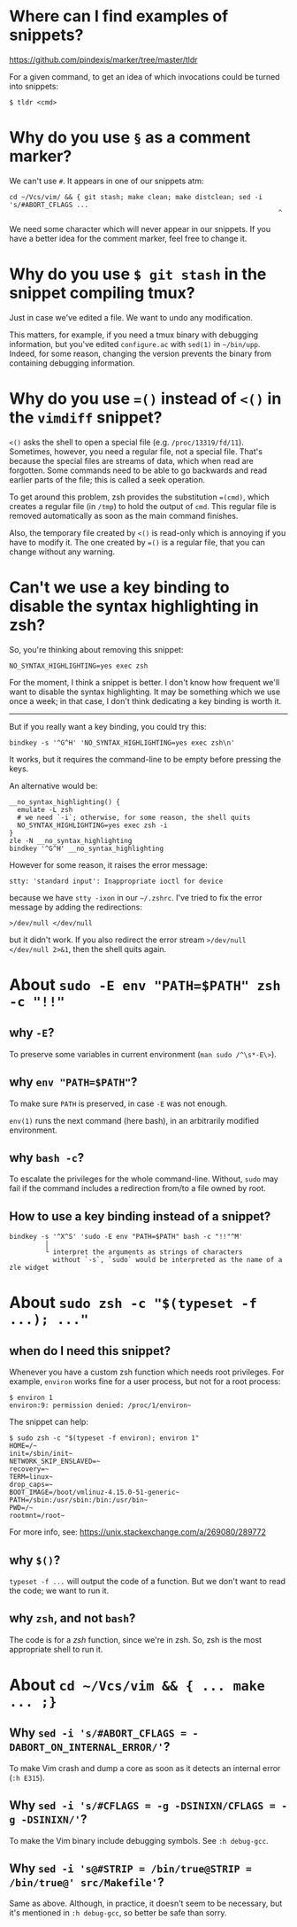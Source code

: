 # Where can I find examples of snippets?

<https://github.com/pindexis/marker/tree/master/tldr>

For a given  command, to get an  idea of which invocations could  be turned into
snippets:

    $ tldr <cmd>

# Why do you use `§` as a comment marker?

We can't use `#`.
It appears in one of our snippets atm:

    cd ~/Vcs/vim/ && { git stash; make clean; make distclean; sed -i 's/#ABORT_CFLAGS ...
                                                                        ^

We need some character which will never appear in our snippets.
If you have a better idea for the comment marker, feel free to change it.

##
# Why do you use `$ git stash` in the snippet compiling tmux?

Just in case we've edited a file.
We want to undo any modification.

This matters, for example, if you need a tmux binary with debugging information,
but you've edited `configure.ac` with `sed(1)` in `~/bin/upp`.
Indeed,  for  some  reason,  changing  the  version  prevents  the  binary  from
containing debugging information.

# Why do you use `=()` instead of `<()` in the `vimdiff` snippet?

`<()` asks the shell to open a special file (e.g. `/proc/13319/fd/11`).
Sometimes, however, you need a regular file, not a special file.
That's  because the  special files  are  streams of  data, which  when read  are
forgotten.
Some commands  need to be  able to  go backwards and  read earlier parts  of the
file; this is called a seek operation.

To  get around  this  problem,  zsh provides  the  substitution `=(cmd)`,  which
creates a regular file (in `/tmp`) to hold the output of `cmd`.
This regular file is removed automatically as soon as the main command finishes.

Also, the temporary file created by `<()`  is read-only which is annoying if you
have to modify it.
The one  created by `=()`  is a  regular file, that  you can change  without any
warning.

# Can't we use a key binding to disable the syntax highlighting in zsh?

So, you're thinking about removing this snippet:

    NO_SYNTAX_HIGHLIGHTING=yes exec zsh

For the moment, I think a snippet is better.
I don't know how frequent we'll want to disable the syntax highlighting.
It may  be something  which we  use once  a week;  in that  case, I  don't think
dedicating a key binding is worth it.

---

But if you really want a key binding, you could try this:

    bindkey -s '^G^H' 'NO_SYNTAX_HIGHLIGHTING=yes exec zsh\n'

It works, but it requires the command-line to be empty before pressing the keys.

An alternative would be:

    __no_syntax_highlighting() {
      emulate -L zsh
      # we need `-i`; otherwise, for some reason, the shell quits
      NO_SYNTAX_HIGHLIGHTING=yes exec zsh -i
    }
    zle -N __no_syntax_highlighting
    bindkey '^G^H' __no_syntax_highlighting

However for some reason, it raises the error message:

    stty: 'standard input': Inappropriate ioctl for device

because we have `stty -ixon` in our `~/.zshrc`.
I've tried to fix the error message by adding the redirections:

    >/dev/null </dev/null

but it didn't work.
If you  also redirect the  error stream  `>/dev/null </dev/null 2>&1`,  then the
shell quits again.

##
# About `sudo -E env "PATH=$PATH" zsh -c "!!"`
## why `-E`?

To preserve some variables in current environment (`man sudo /^\s*-E\>`).

## why `env "PATH=$PATH"`?

To make sure `PATH` is preserved, in case `-E` was not enough.

`env(1)` runs the next command (here bash), in an arbitrarily modified environment.

## why `bash -c`?

To escalate the privileges for the whole command-line.
Without, `sudo`  may fail if the  command includes a redirection  from/to a file
owned by root.

##
## How to use a key binding instead of a snippet?

    bindkey -s '^X^S' 'sudo -E env "PATH=$PATH" bash -c "!!"^M'
             │
             └ interpret the arguments as strings of characters
               without `-s`, `sudo` would be interpreted as the name of a zle widget

##
# About `sudo zsh -c "$(typeset -f ...); ..."`
## when do I need this snippet?

Whenever you have a custom zsh function which needs root privileges.
For example, `environ` works fine for a user process, but not for a root process:

    $ environ 1
    environ:9: permission denied: /proc/1/environ~

The snippet can help:

    $ sudo zsh -c "$(typeset -f environ); environ 1"
    HOME=/~
    init=/sbin/init~
    NETWORK_SKIP_ENSLAVED=~
    recovery=~
    TERM=linux~
    drop_caps=~
    BOOT_IMAGE=/boot/vmlinuz-4.15.0-51-generic~
    PATH=/sbin:/usr/sbin:/bin:/usr/bin~
    PWD=/~
    rootmnt=/root~

For more info, see: <https://unix.stackexchange.com/a/269080/289772>

##
## why `$()`?

`typeset -f ...` will output the code of a function.
But we don't want to read the code; we want to run it.

## why `zsh`, and not `bash`?

The code is for a *zsh* function, since we're in zsh.
So, zsh is the most appropriate shell to run it.

##
# About `cd ~/Vcs/vim && { ... make ... ;}`
## Why `sed -i 's/#ABORT_CFLAGS = -DABORT_ON_INTERNAL_ERROR/'`?

To make Vim crash and dump a core as soon as it detects an internal error (`:h E315`).

## Why `sed -i 's/#CFLAGS = -g -DSINIXN/CFLAGS = -g -DSINIXN/'`?

To make the Vim binary include debugging symbols.
See `:h debug-gcc`.

## Why `sed -i 's@#STRIP = /bin/true@STRIP = /bin/true@' src/Makefile'`?

Same as above.
Although, in  practice, it doesn't seem  to be necessary, but  it's mentioned in
`:h debug-gcc`, so better be safe than sorry.

